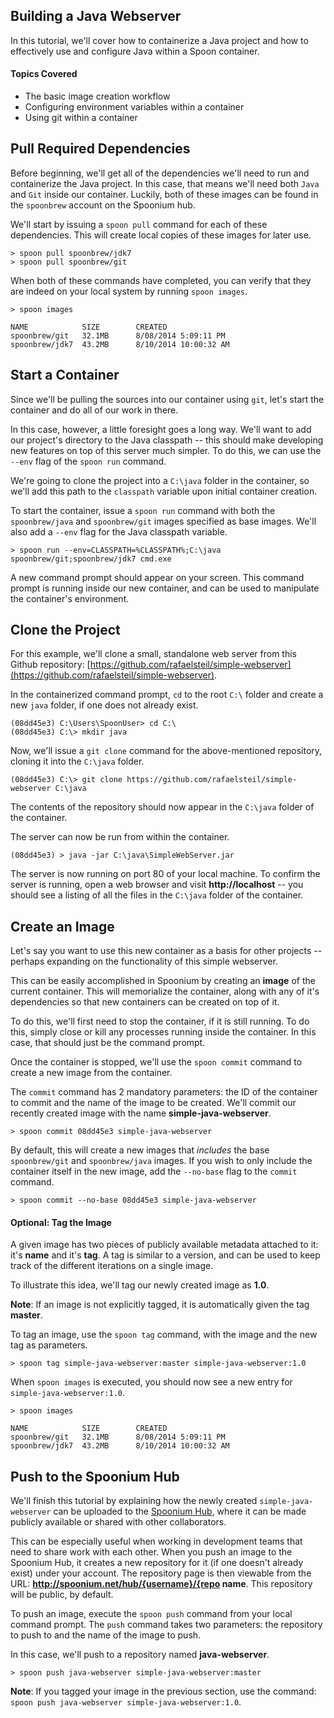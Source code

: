 ## Building a Java Webserver

In this tutorial, we'll cover how to containerize a Java project and how to effectively use and configure Java within a Spoon container. 

#### Topics Covered

- The basic image creation workflow
- Configuring environment variables within a container
- Using git within a container

## Pull Required Dependencies

Before beginning, we'll get all of the dependencies we'll need to run and containerize the Java project. In this case, that means we'll need both `Java` and `Git` inside our container. Luckily, both of these images can be found in the `spoonbrew` account on the Spoonium hub. 

We'll start by issuing a `spoon pull` command for each of these dependencies. This will create local copies of these images for later use. 

	> spoon pull spoonbrew/jdk7
	> spoon pull spoonbrew/git

When both of these commands have completed, you can verify that they are indeed on your local system by running `spoon images`. 

	> spoon images

	NAME			SIZE		CREATED
	spoonbrew/git	32.1MB 		8/08/2014 5:09:11 PM
	spoonbrew/jdk7	43.2MB 		8/10/2014 10:00:32 AM


## Start a Container

Since we'll be pulling the sources into our container using `git`, let's start the container and do all of our work in there. 

In this case, however, a little foresight goes a long way. We'll want to add our project's directory to the Java classpath -- this should make developing new features on top of this server much simpler. To do this, we can use the `--env` flag of the `spoon run` command. 

We're going to clone the project into a `C:\java` folder in the container, so we'll add this path to the `classpath` variable upon initial container creation. 

To start the container, issue a `spoon run` command with both the `spoonbrew/java` and `spoonbrew/git` images specified as base images. We'll also add a `--env` flag for the Java classpath variable. 

	> spoon run --env=CLASSPATH=%CLASSPATH%;C:\java spoonbrew/git;spoonbrew/jdk7 cmd.exe

A new command prompt should appear on your screen. This command prompt is running inside our new container, and can be used to manipulate the container's environment. 

## Clone the Project

For this example, we'll clone a small, standalone web server from this Github repository: [https://github.com/rafaelsteil/simple-webserver](https://github.com/rafaelsteil/simple-webserver). 

In the containerized command prompt, `cd` to the root `C:\` folder and create a new `java` folder, if one does not already exist. 

	(08dd45e3) C:\Users\SpoonUser> cd C:\
	(08dd45e3) C:\> mkdir java

Now, we'll issue a `git clone` command for the above-mentioned repository, cloning it into the `C:\java` folder. 

	(08dd45e3) C:\> git clone https://github.com/rafaelsteil/simple-webserver C:\java

The contents of the repository should now appear in the `C:\java` folder of the container.

The server can now be run from within the container.

	(08dd45e3) > java -jar C:\java\SimpleWebServer.jar

The server is now running on port 80 of your local machine. To confirm the server is running, open a web browser and visit **http://localhost** -- you should see a listing of all the files in the `C:\java` folder of the container. 

## Create an Image

Let's say you want to use this new container as a basis for other projects -- perhaps expanding on the functionality of this simple webserver. 

This can be easily accomplished in Spoonium by creating an **image** of the current container. This will memorialize the container, along with any of it's dependencies so that new containers can be created on top of it. 

To do this, we'll first need to stop the container, if it is still running. To do this, simply close or kill any processes running inside the container. In this case, that should just be the command prompt. 

Once the container is stopped, we'll use the `spoon commit` command to create a new image from the container. 

The `commit` command has 2 mandatory parameters: the ID of the container to commit and the name of the image to be created. We'll commit our recently created image with the name **simple-java-webserver**. 

	> spoon commit 08dd45e3 simple-java-webserver

By default, this will create a new images that *includes* the base `spoonbrew/git` and `spoonbrew/java` images. If you wish to only include the container itself in the new image, add the `--no-base` flag to the `commit` command. 

	> spoon commit --no-base 08dd45e3 simple-java-webserver

#### Optional: Tag the Image

A given image has two pieces of publicly available metadata attached to it: it's **name** and it's **tag**. A tag is similar to a version, and can be used to keep track of the different iterations on a single image. 

To illustrate this idea, we'll tag our newly created image as **1.0**.

**Note**: If an image is not explicitly tagged, it is automatically given the tag **master**. 

To tag an image, use the `spoon tag` command, with the image and the new tag as parameters. 

	> spoon tag simple-java-webserver:master simple-java-webserver:1.0

When `spoon images` is executed, you should now see a new entry for `simple-java-webserver:1.0`.

	> spoon images

	NAME			SIZE		CREATED
	spoonbrew/git	32.1MB 		8/08/2014 5:09:11 PM
	spoonbrew/jdk7	43.2MB 		8/10/2014 10:00:32 AM
    
## Push to the Spoonium Hub

We'll finish this tutorial by explaining how the newly created `simple-java-webserver` can be uploaded to the [Spoonium Hub](http://spoonium.net/hub), where it can be made publicly available or shared with other collaborators. 

This can be especially useful when working in development teams that need to share work with each other. When you push an image to the Spoonium Hub, it creates a new repository for it (if one doesn't already exist) under your account. The repository page is then viewable from the URL: **http://spoonium.net/hub/{username}/{repo name**. This repository will be public, by default. 

 To push an image, execute the `spoon push` command from your local command prompt. The `push` command takes two parameters: the repository to push to and the name of the image to push. 

In this case, we'll push to a repository named **java-webserver**. 

	> spoon push java-webserver simple-java-webserver:master

**Note**: If you tagged your image in the previous section, use the command: `spoon push java-webserver simple-java-webserver:1.0`. 